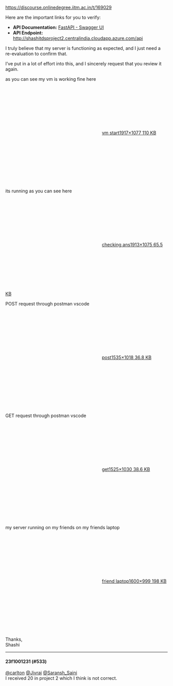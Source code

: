 https://discourse.onlinedegree.iitm.ac.in/t/169029

Here are the important links for you to verify:</p>
<ul>
<li><strong>API Documentation:</strong> <a class="inline-onebox" href="http://shashitdsproject2.centralindia.cloudapp.azure.com/docs" rel="noopener nofollow ugc">FastAPI - Swagger UI</a></li>
<li><strong>API Endpoint:</strong> <a href="http://shashitdsproject2.centralindia.cloudapp.azure.com/api" rel="noopener nofollow ugc">http://shashitdsproject2.centralindia.cloudapp.azure.com/api</a></li>
</ul>
<p>I truly believe that my server is functioning as expected, and I just need a re-evaluation to confirm that.</p>
<p>I’ve put in a lot of effort into this, and I sincerely request that you review it again.</p>
<p>as you can see my vm is working fine here<br/>
<div class="lightbox-wrapper"><a class="lightbox" data-download-href="/uploads/short-url/s1odVesi1v79FilEDSragX6paYZ.png?dl=1" href="https://europe1.discourse-cdn.com/flex013/uploads/iitm/original/3X/c/4/c4651dbc319b2d00ad1f0ea85e10c4c716b3ae25.png" rel="noopener nofollow ugc" title="vm start"><div class="meta"><svg aria-hidden="true" class="fa d-icon d-icon-far-image svg-icon"><use href="#far-image"></use></svg><span class="filename">vm start</span><span class="informations">1917×1077 110 KB</span><svg aria-hidden="true" class="fa d-icon d-icon-discourse-expand svg-icon"><use href="#discourse-expand"></use></svg></div></a></div></p>
<p>its running  as you can see here<br/>
<div class="lightbox-wrapper"><a class="lightbox" data-download-href="/uploads/short-url/CiMap5e6SVr8E08TMTziS0llSv.png?dl=1" href="https://europe1.discourse-cdn.com/flex013/uploads/iitm/original/3X/0/4/04546b4805d006ee2763bce3c3d8f1fb9f5eae1f.png" rel="noopener nofollow ugc" title="checking ans"><div class="meta"><svg aria-hidden="true" class="fa d-icon d-icon-far-image svg-icon"><use href="#far-image"></use></svg><span class="filename">checking ans</span><span class="informations">1913×1075 65.5 KB</span><svg aria-hidden="true" class="fa d-icon d-icon-discourse-expand svg-icon"><use href="#discourse-expand"></use></svg></div></a></div></p>
<p>POST request through  postman vscode<br/>
<div class="lightbox-wrapper"><a class="lightbox" data-download-href="/uploads/short-url/osCebqbvGLvJqudqvYFnlkFOjVU.png?dl=1" href="https://europe1.discourse-cdn.com/flex013/uploads/iitm/original/3X/a/b/ab704a5f91397ecaefad0c7b700fbf487e6a4e92.png" rel="noopener nofollow ugc" title="post"><div class="meta"><svg aria-hidden="true" class="fa d-icon d-icon-far-image svg-icon"><use href="#far-image"></use></svg><span class="filename">post</span><span class="informations">1535×1018 36.8 KB</span><svg aria-hidden="true" class="fa d-icon d-icon-discourse-expand svg-icon"><use href="#discourse-expand"></use></svg></div></a></div></p>
<p>GET request through  postman vscode<br/>
<div class="lightbox-wrapper"><a class="lightbox" data-download-href="/uploads/short-url/swUI2YjkM4AXcq3PHxUZM7Ginwp.png?dl=1" href="https://europe1.discourse-cdn.com/flex013/uploads/iitm/original/3X/c/7/c7f55da5f7b8a633a3011ceafacbe4431b176be5.png" rel="noopener nofollow ugc" title="get"><div class="meta"><svg aria-hidden="true" class="fa d-icon d-icon-far-image svg-icon"><use href="#far-image"></use></svg><span class="filename">get</span><span class="informations">1525×1030 38.6 KB</span><svg aria-hidden="true" class="fa d-icon d-icon-discourse-expand svg-icon"><use href="#discourse-expand"></use></svg></div></a></div></p>
<p>my server running on my friends on my friends laptop<br/>
<div class="lightbox-wrapper"><a class="lightbox" data-download-href="/uploads/short-url/o6zmj3kzoHo3OFqqiMNYjmxlKrf.jpeg?dl=1" href="https://europe1.discourse-cdn.com/flex013/uploads/iitm/original/3X/a/8/a8f24f1e596a1ae98e2ac6e1a450aea01922a6b9.jpeg" rel="noopener nofollow ugc" title="friend laptop"><div class="meta"><svg aria-hidden="true" class="fa d-icon d-icon-far-image svg-icon"><use href="#far-image"></use></svg><span class="filename">friend laptop</span><span class="informations">1600×999 198 KB</span><svg aria-hidden="true" class="fa d-icon d-icon-discourse-expand svg-icon"><use href="#discourse-expand"></use></svg></div></a></div></p>
<p>Thanks,<br/>
Shashi</p><hr>

<h4>23f1001231 (#533)</h4>
<p><a class="mention" href="/u/carlton">@carlton</a> <a class="mention" href="/u/jivraj">@Jivraj</a> <a class="mention" href="/u/saransh_saini">@Saransh_Saini</a><br/>
I  received 20 in project 2 which I think is not correct.